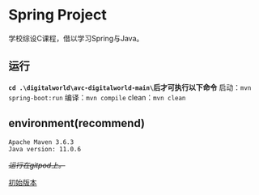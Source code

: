 # Spring Project
学校综设C课程，借以学习Spring与Java。

## 运行
**`cd .\digitalworld\avc-digitalworld-main\`后才可执行以下命令**
启动：`mvn spring-boot:run`
编译：`mvn compile`
clean：`mvn clean`

## environment(recommend)
```
Apache Maven 3.6.3
Java version: 11.0.6
```

~~*运行在gitpod上。*~~

[初始版本](https://gitee.com/tongjiedu/iw-digitalworld-java)